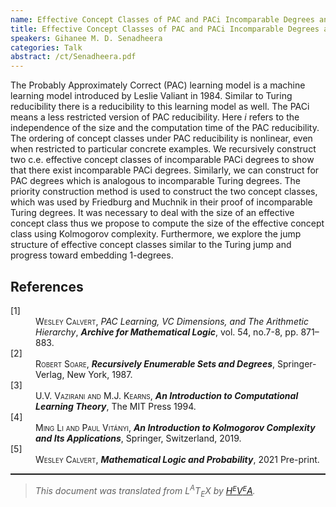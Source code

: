 ```yaml
---
name: Effective Concept Classes of PAC and PACi Incomparable Degrees and Jump Structure.
title: Effective Concept Classes of PAC and PACi Incomparable Degrees and Jump Structure.
speakers: Gihanee M. D. Senadheera
categories: Talk
abstract: /ct/Senadheera.pdf
---
```

<p>The Probably Approximately Correct (PAC) learning model is a machine learning model introduced by Leslie Valiant in 1984. Similar to Turing reducibility there is a reducibility to this learning model as well. The PACi means a less restricted version of PAC reducibility. Here <span style="font-style:italic">i</span> refers to the independence of the size and the computation time of the PAC reducibility. 
The ordering of concept classes under PAC reducibility is nonlinear, even when restricted to particular concrete examples. We recursively construct two c.e. effective concept classes of incomparable PACi degrees to show that there exist incomparable PACi degrees. Similarly, we can construct for PAC degrees which is analogous to incomparable Turing degrees. The priority construction method is used to construct the two concept classes, which was used by Friedburg and Muchnik in their proof of incomparable Turing degrees. It was necessary to deal with the size of an effective concept class thus we propose to compute the size of the effective concept class using Kolmogorov complexity. Furthermore, we explore the jump structure of effective concept classes similar to the Turing jump and progress toward embedding 1-degrees.</p><!--TOC section id="sec1" References-->
<h2 id="sec1" class="section">References</h2><!--SEC END --><dl class="thebibliography"><dt class="dt-thebibliography">
<a id="cite1">[1]</a></dt><dd class="dd-thebibliography">
<span style="font-variant:small-caps">Wesley Calvert</span>,
<span style="font-style:italic">PAC Learning, VC Dimensions, and The Arithmetic Hierarchy</span>,
<span style="font-weight:bold"><span style="font-style:italic">Archive for Mathematical Logic</span></span>,
vol. 54, no.7-8, pp. 871–883.</dd><dt class="dt-thebibliography"><a id="cite2">[2]</a></dt><dd class="dd-thebibliography">
<span style="font-variant:small-caps">Robert Soare</span>, 
<span style="font-weight:bold"><span style="font-style:italic">Recursively Enumerable Sets and Degrees</span></span>,
Springer-Verlag,
New York,
1987.</dd><dt class="dt-thebibliography"><a id="cite3">[3]</a></dt><dd class="dd-thebibliography">
<span style="font-variant:small-caps">U.V. Vazirani and M.J. Kearns</span>, 
<span style="font-weight:bold"><span style="font-style:italic">An Introduction to Computational Learning Theory</span></span>,
The MIT Press
1994.</dd><dt class="dt-thebibliography"><a id="cite4">[4]</a></dt><dd class="dd-thebibliography">
<span style="font-variant:small-caps">Ming Li and Paul Vitányi</span>, 
<span style="font-weight:bold"><span style="font-style:italic">An Introduction to Kolmogorov Complexity and Its Applications</span></span>,
Springer,
Switzerland,
2019.</dd><dt class="dt-thebibliography"><a id="cite5">[5]</a></dt><dd class="dd-thebibliography">
<span style="font-variant:small-caps">Wesley Calvert</span>, 
<span style="font-weight:bold"><span style="font-style:italic">Mathematical Logic and Probability</span></span>,
2021 Pre-print.</dd></dl><!--CUT END -->
<!--HTMLFOOT-->
<!--ENDHTML-->
<!--FOOTER-->
<hr style="height:2"><blockquote class="quote"><em>This document was translated from L<sup>A</sup>T<sub>E</sub>X by
</em><a href="http://hevea.inria.fr/index.html"><em>H</em><em><span style="font-size:small"><sup>E</sup></span></em><em>V</em><em><span style="font-size:small"><sup>E</sup></span></em><em>A</em></a><em>.</em></blockquote>
